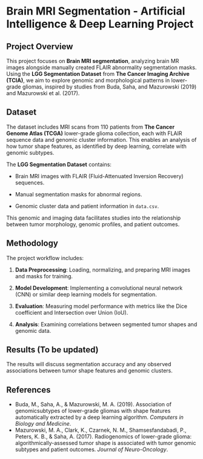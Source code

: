 # Brain MRI Segmentation - Artificial Intelligence & Deep Learning Project

## Project Overview

This project focuses on **Brain MRI segmentation**, analyzing brain MR images
alongside manually created FLAIR abnormality segmentation masks.
Using the **LGG Segmentation Dataset** from **The Cancer Imaging Archive (TCIA)**,
we aim to explore genomic and morphological patterns in lower-grade gliomas,
inspired by studies from Buda, Saha, and Mazurowski (2019) and Mazurowski et al. (2017).

## Dataset

The dataset includes MRI scans from 110 patients from **The Cancer Genome Atlas (TCGA)**
lower-grade glioma collection, each with FLAIR sequence data and genomic cluster information.
This enables an analysis of how tumor shape features,
as identified by deep learning, correlate with genomic subtypes.

The **LGG Segmentation Dataset** contains:

- Brain MRI images with FLAIR (Fluid-Attenuated Inversion Recovery) sequences.

- Manual segmentation masks for abnormal regions.

- Genomic cluster data and patient information in `data.csv`.

This genomic and imaging data facilitates studies into the relationship
between tumor morphology, genomic profiles, and patient outcomes.

## Methodology

The project workflow includes:

1. **Data Preprocessing**: Loading, normalizing, and preparing MRI images and masks for training.

2. **Model Development**: Implementing a convolutional neural network (CNN) or similar deep learning models for segmentation.

3. **Evaluation**: Measuring model performance with metrics like the Dice coefficient and Intersection over Union (IoU).

4. **Analysis**: Examining correlations between segmented tumor shapes and genomic data.

## Results (To be updated)

The results will discuss segmentation accuracy and any observed
associations between tumor shape features and genomic clusters.

## References

- Buda, M., Saha, A., & Mazurowski, M. A. (2019). Association of genomicsubtypes of lower-grade gliomas with shape features automatically extracted by a deep learning algorithm. *Computers in Biology and Medicine*.
- Mazurowski, M. A., Clark, K., Czarnek, N. M., Shamsesfandabadi, P., Peters, K. B., & Saha, A. (2017). Radiogenomics of lower-grade glioma: algorithmically-assessed tumor shape is associated with tumor genomic subtypes and patient outcomes. *Journal of Neuro-Oncology*.
